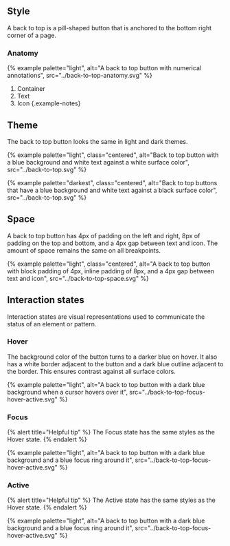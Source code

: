 ## Style

A back to top is a pill-shaped button that is anchored to the bottom right corner of a page.

###  Anatomy

{% example palette="light",
            alt="A back to top button with numerical annotations",
            src="../back-to-top-anatomy.svg" %}

1. Container
2. Text
3. Icon
{.example-notes}

## Theme

The back to top button looks the same in light and dark themes.

<div class="multi-column--min-400-wide">
{% example palette="light",
           class="centered",
           alt="Back to top button with a blue background and white text against a white surface color",
           src="../back-to-top.svg" %}

{% example palette="darkest",
           class="centered",
           alt="Back to top buttons that have a blue background and white text against a black surface color",
           src="../back-to-top.svg" %}
</div>


## Space

A back to top button has 4px of padding on the left and right, 8px of padding on the top and bottom, and a 4px gap between text and icon. The amount of space remains the same on all breakpoints.

{% example palette="light",
          class="centered",
          alt="A back to top button with block padding of 4px, inline padding of 8px, and a 4px gap between text and icon",
          src="../back-to-top-space.svg" %}

## Interaction states

Interaction states are visual representations used to communicate the status of an element or pattern.

### Hover

The background color of the button turns to a darker blue on hover. It also has a white border adjacent to the button and a dark blue outline adjacent to the border. This ensures contrast against all surface colors.

{% example palette="light",
          alt="A back to top button with a dark blue background when a cursor hovers over it",
          src="../back-to-top-focus-hover-active.svg" %}

### Focus

{% alert title="Helpful tip" %}
The Focus state has the same styles as the Hover state.
{% endalert %}

{% example palette="light",
          alt="A back to top button with a dark blue background and a blue focus ring around it",
          src="../back-to-top-focus-hover-active.svg" %}

### Active

{% alert title="Helpful tip" %}
The Active state has the same styles as the Hover state.
{% endalert %}

{% example palette="light",
          alt="A back to top button with a dark blue background and a blue focus ring around it",
          src="../back-to-top-focus-hover-active.svg" %}
